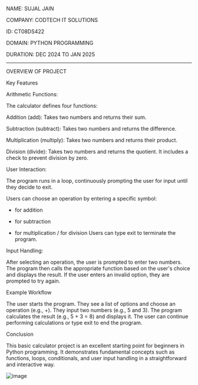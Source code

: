NAME: SUJAL JAIN

COMPANY: CODTECH IT SOLUTIONS

ID: CT08DS422

DOMAIN: PYTHON PROGRAMMING

DURATION: DEC 2024 TO JAN 2025


---------------------------------------


OVERVIEW OF PROJECT

Key Features

Arithmetic Functions:

The calculator defines four functions:

Addition (add): Takes two numbers and returns their sum.

Subtraction (subtract): Takes two numbers and returns the difference.

Multiplication (multiply): Takes two numbers and returns their product.

Division (divide): Takes two numbers and returns the quotient. It includes a check to prevent division by zero.

User Interaction:

The program runs in a loop, continuously prompting the user for input until they decide to exit.

Users can choose an operation by entering a specific symbol:

+ for addition
- for subtraction
* for multiplication
/ for division
Users can type exit to terminate the program.

Input Handling:

After selecting an operation, the user is prompted to enter two numbers.
The program then calls the appropriate function based on the user's choice and displays the result.
If the user enters an invalid option, they are prompted to try again.

Example Workflow

The user starts the program.
They see a list of options and choose an operation (e.g., +).
They input two numbers (e.g., 5 and 3).
The program calculates the result (e.g., 5 + 3 = 8) and displays it.
The user can continue performing calculations or type exit to end the program.

Conclusion

This basic calculator project is an excellent starting point for beginners in Python programming. It demonstrates fundamental concepts such as functions, loops, conditionals, and user input handling in a straightforward and interactive way.

![image](https://github.com/user-attachments/assets/53bd3d0c-111f-484e-9a47-a88da63e2532)

